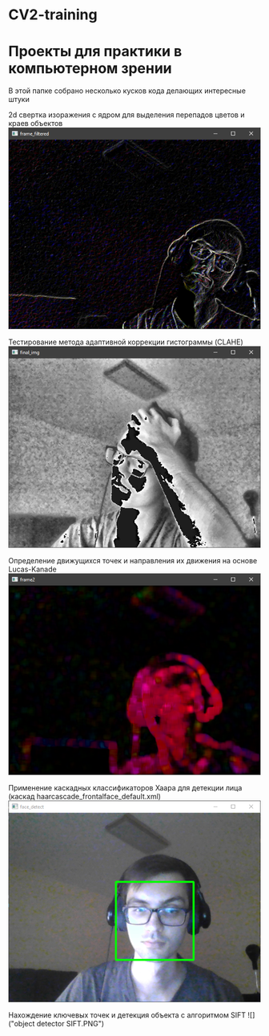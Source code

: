 # CV2-training
Проекты для практики в компьютерном зрении
======================
В этой папке собрано несколько кусков кода делающих интересные штуки

2d свертка изоражения с ядром для выделения перепадов цветов и краев объектов
![](filter_2d.PNG)

Тестирование метода адаптивной коррекции гистограммы (CLAHE) 
![](clahe.PNG)

Определение движущихся точек и направления их движения на основе Lucas-Kanade
![](Lucas-Kanade.PNG)

Применение каскадных классификаторов Хаара для детекции лица
(каскад haarcascade_frontalface_default.xml)
![](CascadeClassifier.PNG)

Нахождение ключевых точек и детекция объекта с алгоритмом SIFT
![]("object detector SIFT.PNG")
